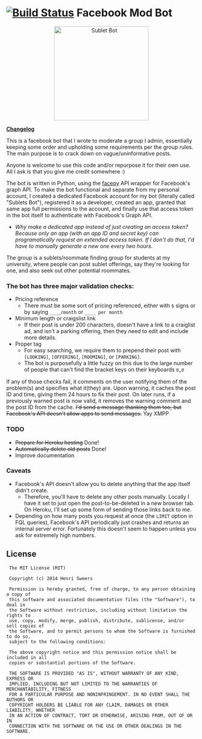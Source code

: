 [![Build Status](https://travis-ci.org/hzsweers/FB_Mod_Bot.svg?branch=master)](https://travis-ci.org/hzsweers/FB_Mod_Bot)
Facebook Mod Bot
================

<p align="center">
  <img src="http://i.imgur.com/xqpBTlg.png" alt="Sublet Bot" height="250" width="250"/>
</p>

**[Changelog](https://github.com/hzsweers/FB_Mod_Bot/blob/master/CHANGELOG.md)**

This is a facebook bot that I wrote to moderate a group I admin, essentially keeping some order and upholding some requirements per the group rules. The main purpose is to crack down on vague/uninformative posts.

Anyone is welcome to use this code and/or repurpose it for their own use. All I ask is that you give me credit somewhere :)

The bot is written in Python, using the [facepy](https://github.com/jgorset/facepy) API wrapper for Facebook's graph API. To make the bot functional and separate from my personal account, I created a dedicated Facebook account for my bot (literally called "Sublets Bot"), registered it as a developer, created an app, granted that same app full permissions to the account, and finally use that access token in the bot itself to authenticate with Facebook's Graph API.

  * *Why make a dedicated app instead of just creating an access token? Because only an app (with an app ID and secret key) can programatically request an extended access token. If I don't do that, I'd have to manually generate a new one every two hours.* 

The group is a sublets/roommate finding group for students at my university, where people can post sublet offerings, say they're looking for one, and also seek out other potential roommates.

### The bot has three major validation checks:
* Pricing reference
  * There must be some sort of pricing referenced, either with `$` signs or by saying `____/month` or `____ per month`
* Minimum length or craigslist link
  * If their post is under 200 characters, doesn't have a link to a craiglist ad, and isn't a parking offering, then they need to edit and include more details.
* Proper tag
  * For easy searching, we require them to prepend their post with `[LOOKING]`, `[OFFERING]`, `[ROOMING]`, or `[PARKING]`.
  * The bot is purposefully a little fuzzy on this due to the large number of people that can't find the bracket keys on their keyboards ಠ_ಠ

If any of those checks fail, it comments on the user notifying them of the problem(s) and specifies what it(they) are. Upon warning, it caches the post ID and time, giving them 24 hours to fix their post. On later runs, if a previously warned post is now valid, it removes the warning comment and the post ID from the cache. ~~I'd send a message thanking them too, but Facebook's API doesn't allow apps to send messages.~~ Yay XMPP

### TODO
* ~~Prepare for Heroku hosting~~ Done!
* ~~Automatically delete old posts~~ Done!
* Improve documentation

### Caveats
* Facebook's API doesn't allow you to delete anything that the app itself didn't create. 
  * Therefore, you'll have to delete any other posts manually. Locally I have it set to just open the post-to-be-deleted in a new browser tab. On Heroku, I'll set up some form of sending those links back to me.
* Depending on how many posts you request at once (the `LIMIT` option in FQL queries), Facebook's API periodically just crashes and returns an internal server error. Fortunately this doesn't seem to happen unless you ask for extremely high numbers.


## License

     The MIT License (MIT)

     Copyright (c) 2014 Henri Sweers

     Permission is hereby granted, free of charge, to any person obtaining a copy of
     this software and associated documentation files (the "Software"), to deal in
     the Software without restriction, including without limitation the rights to
     use, copy, modify, merge, publish, distribute, sublicense, and/or sell copies of
     the Software, and to permit persons to whom the Software is furnished to do so,
     subject to the following conditions:

     The above copyright notice and this permission notice shall be included in all
     copies or substantial portions of the Software.

     THE SOFTWARE IS PROVIDED "AS IS", WITHOUT WARRANTY OF ANY KIND, EXPRESS OR
     IMPLIED, INCLUDING BUT NOT LIMITED TO THE WARRANTIES OF MERCHANTABILITY, FITNESS
     FOR A PARTICULAR PURPOSE AND NONINFRINGEMENT. IN NO EVENT SHALL THE AUTHORS OR
     COPYRIGHT HOLDERS BE LIABLE FOR ANY CLAIM, DAMAGES OR OTHER LIABILITY, WHETHER
     IN AN ACTION OF CONTRACT, TORT OR OTHERWISE, ARISING FROM, OUT OF OR IN
     CONNECTION WITH THE SOFTWARE OR THE USE OR OTHER DEALINGS IN THE SOFTWARE.
